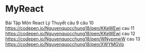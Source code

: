 # MyReact
Bài Tập Môn React
Lý Thuyết 
câu  9 
câu 10 https://codepen.io/Nguyenquocchung18/pen/KKeWEwj
cau 11 https://codepen.io/Nguyenquocchung18/pen/KKeWEwj
cau 12 https://codepen.io/Nguyenquocchung18/pen/WNypmwW
cau 13 https://codepen.io/Nguyenquocchung18/pen/XWYMGVp
